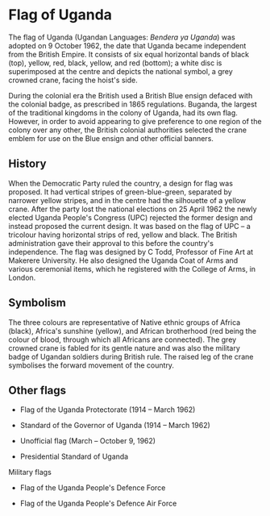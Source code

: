 # Flag of Uganda

The flag of Uganda (Ugandan Languages: *Bendera ya Uganda*) was adopted on 9 October 1962, the date that Uganda became independent from the British Empire. It consists of six equal horizontal bands of black (top), yellow, red, black, yellow, and red (bottom); a white disc is superimposed at the centre and depicts the national symbol, a grey crowned crane, facing the hoist's side.

During the colonial era the British used a British Blue ensign defaced with the colonial badge, as prescribed in 1865 regulations. Buganda, the largest of the traditional kingdoms in the colony of Uganda, had its own flag. However, in order to avoid appearing to give preference to one region of the colony over any other, the British colonial authorities selected the crane emblem for use on the Blue ensign and other official banners.

## History

When the Democratic Party ruled the country, a design for flag was proposed. It had vertical stripes of green-blue-green, separated by narrower yellow stripes, and in the centre had the silhouette of a yellow crane. After the party lost the national elections on 25 April 1962 the newly elected Uganda People's Congress (UPC) rejected the former design and instead proposed the current design. It was based on the flag of UPC – a tricolour having horizontal strips of red, yellow and black. The British administration gave their approval to this before the country's independence. The flag was designed by C Todd, Professor of Fine Art at Makerere University. He also designed the Uganda Coat of Arms and various ceremonial items, which he registered with the College of Arms, in London.

## Symbolism

The three colours are representative of Native ethnic groups of Africa (black), Africa's sunshine (yellow), and African brotherhood (red being the colour of blood, through which all Africans are connected). The grey crowned crane is fabled for its gentle nature and was also the military badge of Ugandan soldiers during British rule. The raised leg of the crane symbolises the forward movement of the country.

## Other flags

-  Flag of the Uganda Protectorate (1914 – March 1962)

-  Standard of the Governor of Uganda (1914 – March 1962)

-   Unofficial flag (March – October 9, 1962)

-  Presidential Standard of Uganda

Military flags

-  Flag of the Uganda People's Defence Force

-  Flag of the Uganda People's Defence Air Force
